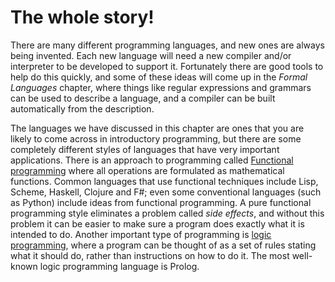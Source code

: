 # The whole story!

There are many different programming languages, and new ones are always being invented.
Each new language will need a new compiler and/or interpreter to be developed to support it.
Fortunately there are good tools to help do this quickly, and some of these ideas will come up in the *Formal Languages* chapter, where things like regular expressions and grammars can be used to describe a language, and a compiler can be built automatically from the description.

The languages we have discussed in this chapter are ones that you are likely to come across in introductory programming, but there are some completely different styles of languages that have very important applications.
There is an approach to programming called [Functional programming](https://en.wikipedia.org/wiki/Functional_programming) where all operations are formulated as mathematical functions.
Common languages that use functional techniques include Lisp, Scheme, Haskell, Clojure and F#; even some conventional languages (such as Python) include ideas from functional programming.
A pure functional programming style eliminates a problem called *side effects*, and without this problem it can be easier to make sure a program does exactly what it is intended to do.
Another important type of programming is [logic programming](https://en.wikipedia.org/wiki/Logic_programming), where a program can be thought of as a set of rules stating what it should do, rather than instructions on how to do it.
The most well-known logic programming language is Prolog.
